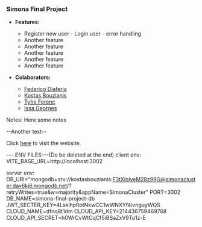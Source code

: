### **Simona Final Project**

- **Features:**

  - Register new user - Login user - error handling
  - Another feature
  - Another feature
  - Another feature
  - Another feature
  - Another feature

- **Colaborators:**

  - [Federico Diaferia](https://github.com/ocirede)
  - [Kostas Bouzianis](https://github.com/KostasBzn)
  - [Tyhe Ferenc](https://github.com/MEINNASTIE)
  - [Issa Georges](https://github.com/issageorges)

Notes: Here some notes

--Another text--

Click [here](https://google.com/) to visit the website.

---.ENV FILES---(Do be deleted at the end)
client env:
VITE_BASE_URL=http://localhost:3002

server env:
DB_URI="mongodb+srv://kostasbouzianis:F3tXlolveM28z99G@simonacluster.dav6kj6.mongodb.net/?retryWrites=true&w=majority&appName=SimonaCluster"
PORT=3002
DB_NAME=simona-final-project-db
JWT_SECTER_KEY=4LsklhpRotNkwCC1wWNXYf4ivnguyWQS
CLOUD_NAME=dfnq8t1dm
CLOUD_API_KEY=214436759469768
CLOUD_API_SECRET=h0WrCvWtCqCf5iBSaZxV9Tu1z-E
